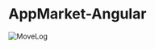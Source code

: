 # AppMarket-Angular
<img src="https://res.cloudinary.com/mokaweb/image/upload/v1591281325/Codecademy%20Angular/AppMarket.gif" alt="MoveLog">